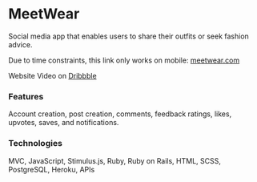 # MeetWear    
Social media app that enables users to share their outfits or seek fashion advice.  
  
Due to time constraints, this link only works on mobile: [meetwear.com](https://meetwear.me/)   
  
Website Video on [Dribbble](https://dribbble.com/shots/22382110-MeetWear-Social-Media-App)    
       
### Features      
Account creation, post creation, comments, feedback ratings, likes, upvotes, saves, and notifications.  
    
### Technologies    
MVC, JavaScript, Stimulus.js, Ruby, Ruby on Rails, HTML, SCSS, PostgreSQL, Heroku, APIs   
   
 
